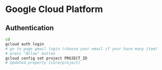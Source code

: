 # Google Cloud Platform

## Authentication

```bash
cd
gcloud auth login
# go to page gmail login (choose your email if your have many item)
# press "Allow" button
gcloud config set project PROJECT_ID
# Updated property [core/project]
```
